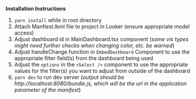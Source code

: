**Installation Instructions**

1. `yarn install` while in root directory
2. Attach Manfiest.lkml file to project in Looker (ensure appropriate model access)
3. Adjust dashboard id in MainDashboard.tsx component (*some vis types might need further checks when changing color, etc. be warned*)
4. Adjust handleChange function in `EmbedDashboard` Component to use the appropriate filter field(s) from the dashboard being used
5. Adjust the `options` in the `<Select />` component to use the appropriate values for the filter(s) you want to adjust from outside of the dashboard
6. `yarn dev` to run dev server (*output should be http://localhost:8080/bundle.js, which will be the url in the application parameter of the manifest*)
